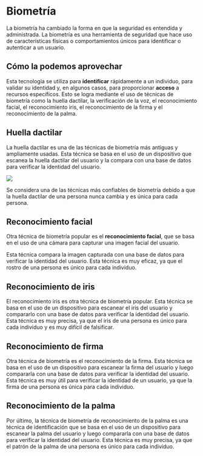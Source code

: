 # Biometría

La biometría ha cambiado la forma en que la seguridad es entendida y administrada. La biometría es una herramienta de seguridad que hace uso de características físicas o comportamientos únicos para identificar o autenticar a un usuario.

## Cómo la podemos aprovechar

Esta tecnología se utiliza para **identificar** rápidamente a un individuo, para validar su identidad y, en algunos casos, para proporcionar **acceso** a recursos específicos. Esto se logra mediante el uso de técnicas de biometría como la huella dactilar, la verificación de la voz, el reconocimiento facial, el reconocimiento iris, el reconocimiento de la firma y el reconocimiento de la palma.

## Huella dactilar

La huella dactilar es una de las técnicas de biometría más antiguas y ampliamente usadas. Esta técnica se basa en el uso de un dispositivo que escanea la huella dactilar del usuario y la compara con una base de datos para verificar la identidad del usuario.

![](img/2022-12-13-13-59-45.png)

Se considera una de las técnicas más confiables de biometría debido a que la huella dactilar de una persona nunca cambia y es única para cada persona.

## Reconocimiento facial

Otra técnica de biometría popular es el **reconocimiento facial**, que se basa en el uso de una cámara para capturar una imagen facial del usuario.

Esta técnica compara la imagen capturada con una base de datos para verificar la identidad del usuario. Esta técnica es muy eficaz, ya que el rostro de una persona es único para cada individuo.

## Reconocimiento de iris

El reconocimiento iris es otra técnica de biometría popular. Esta técnica se basa en el uso de un dispositivo para escanear el iris del usuario y compararlo con una base de datos para verificar la identidad del usuario. Esta técnica es muy precisa, ya que el iris de una persona es único para cada individuo y es muy difícil de falsificar.

## Reconocimiento de firma

Otra técnica de biometría es el reconocimiento de la firma. Esta técnica se basa en el uso de un dispositivo para escanear la firma del usuario y luego compararla con una base de datos para verificar la identidad del usuario. Esta técnica es muy útil para verificar la identidad de un usuario, ya que la firma de una persona es única para cada individuo.

## Reconocimiento de la palma

Por último, la técnica de biometría de reconocimiento de la palma es una técnica de identificación que se basa en el uso de un dispositivo para escanear la palma del usuario y luego compararla con una base de datos para verificar la identidad del usuario. Esta técnica es muy precisa, ya que el patrón de la palma de una persona es único para cada individuo.
